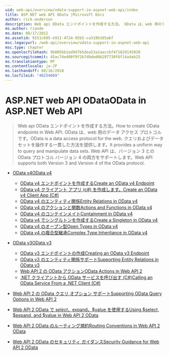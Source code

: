 ```yaml
---
uid: web-api/overview/odata-support-in-aspnet-web-api/index
title: ASP.NET web API OData |Microsoft Docs
author: rick-anderson
description: Web api OData エンドポイントを作成する方法。 OData は、web 用のデータ アクセス プロトコルです。 クエリおよびデータ セットを操作する一貫した方法を提供します。 Web API s.
ms.author: riande
ms.date: 08/17/2012
ms.assetid: 9151c605-e911-4f24-95b5-ca310b105abf
msc.legacyurl: /web-api/overview/odata-support-in-aspnet-web-api
msc.type: chapter
ms.openlocfilehash: 9b805bb1ed9d7b5dea53a2aaccbf471829145920
ms.sourcegitcommit: 45ac74e400f9f2b7dbded66297730f6f14a4eb25
ms.translationtype: MT
ms.contentlocale: ja-JP
ms.lasthandoff: 08/16/2018
ms.locfileid: "48254669"
---
```

<a name="odata-in-aspnet-web-api"></a><span data-ttu-id="07671-106">ASP.NET web API OData</span><span class="sxs-lookup"><span data-stu-id="07671-106">OData in ASP.NET Web API</span></span>
====================
> <span data-ttu-id="07671-107">Web api OData エンドポイントを作成する方法。</span><span class="sxs-lookup"><span data-stu-id="07671-107">How to create OData endpoints in Web API.</span></span> <span data-ttu-id="07671-108">OData は、web 用のデータ アクセス プロトコルです。</span><span class="sxs-lookup"><span data-stu-id="07671-108">OData is a data access protocol for the web.</span></span> <span data-ttu-id="07671-109">クエリおよびデータ セットを操作する一貫した方法を提供します。</span><span class="sxs-lookup"><span data-stu-id="07671-109">It provides a uniform way to query and manipulate data sets.</span></span> <span data-ttu-id="07671-110">Web API は、バージョン 3 との OData プロトコル バージョン 4 の両方をサポートします。</span><span class="sxs-lookup"><span data-stu-id="07671-110">Web API supports both Version 3 and Version 4 of the OData protocol.</span></span>


- [<span data-ttu-id="07671-111">OData v4</span><span class="sxs-lookup"><span data-stu-id="07671-111">OData v4</span></span>](odata-v4/index.md)

    - [<span data-ttu-id="07671-112">OData v4 エンドポイントを作成する</span><span class="sxs-lookup"><span data-stu-id="07671-112">Create an OData v4 Endpoint</span></span>](odata-v4/create-an-odata-v4-endpoint.md)
    - [<span data-ttu-id="07671-113">OData v4 クライアント アプリ (c#) を作成します。</span><span class="sxs-lookup"><span data-stu-id="07671-113">Create an OData v4 Client App (C#)</span></span>](odata-v4/create-an-odata-v4-client-app.md)
    - [<span data-ttu-id="07671-114">OData v4 のエンティティ関係</span><span class="sxs-lookup"><span data-stu-id="07671-114">Entity Relations in OData v4</span></span>](odata-v4/entity-relations-in-odata-v4.md)
    - [<span data-ttu-id="07671-115">OData v4 のアクションと関数</span><span class="sxs-lookup"><span data-stu-id="07671-115">Actions and Functions in OData v4</span></span>](odata-v4/odata-actions-and-functions.md)
    - [<span data-ttu-id="07671-116">OData v4 のコンテインメイト</span><span class="sxs-lookup"><span data-stu-id="07671-116">Containment in OData v4</span></span>](odata-v4/odata-containment-in-web-api-22.md)
    - [<span data-ttu-id="07671-117">OData v4 でシングルトンを作成する</span><span class="sxs-lookup"><span data-stu-id="07671-117">Create a Singleton in OData v4</span></span>](odata-v4/using-a-singleton-in-an-odata-endpoint-in-web-api-22.md)
    - [<span data-ttu-id="07671-118">OData v4 のオープン型</span><span class="sxs-lookup"><span data-stu-id="07671-118">Open Types in OData v4</span></span>](odata-v4/use-open-types-in-odata-v4.md)
    - [<span data-ttu-id="07671-119">OData v4 の複合型継承</span><span class="sxs-lookup"><span data-stu-id="07671-119">Complex Type Inheritance in OData v4</span></span>](odata-v4/complex-type-inheritance-in-odata-v4.md)
- [<span data-ttu-id="07671-120">OData v3</span><span class="sxs-lookup"><span data-stu-id="07671-120">OData v3</span></span>](odata-v3/index.md)

    - [<span data-ttu-id="07671-121">OData v3 エンドポイントの作成</span><span class="sxs-lookup"><span data-stu-id="07671-121">Creating an OData v3 Endpoint</span></span>](odata-v3/creating-an-odata-endpoint.md)
    - [<span data-ttu-id="07671-122">OData v3 のエンティティ関係サポート</span><span class="sxs-lookup"><span data-stu-id="07671-122">Supporting Entity Relations in OData v3</span></span>](odata-v3/working-with-entity-relations.md)
    - [<span data-ttu-id="07671-123">Web API 2 の OData アクション</span><span class="sxs-lookup"><span data-stu-id="07671-123">OData Actions in Web API 2</span></span>](odata-v3/odata-actions.md)
    - [<span data-ttu-id="07671-124">.NET クライアントから OData サービスを呼び出す (C#)</span><span class="sxs-lookup"><span data-stu-id="07671-124">Calling an OData Service From a .NET Client (C#)</span></span>](odata-v3/calling-an-odata-service-from-a-net-client.md)
- [<span data-ttu-id="07671-125">Web API 2 の OData クエリ オプション サポート</span><span class="sxs-lookup"><span data-stu-id="07671-125">Supporting OData Query Options in Web API 2</span></span>](supporting-odata-query-options.md)
- [<span data-ttu-id="07671-126">Web API 2 OData で $select、$expand、$value を使用する</span><span class="sxs-lookup"><span data-stu-id="07671-126">Using $select, $expand, and $value in Web API 2 OData</span></span>](using-select-expand-and-value.md)
- [<span data-ttu-id="07671-127">Web API 2 OData のルーティング規約</span><span class="sxs-lookup"><span data-stu-id="07671-127">Routing Conventions in Web API 2 OData</span></span>](odata-routing-conventions.md)
- [<span data-ttu-id="07671-128">Web API 2 OData のセキュリティ ガイダンス</span><span class="sxs-lookup"><span data-stu-id="07671-128">Security Guidance for Web API 2 OData</span></span>](odata-security-guidance.md)
